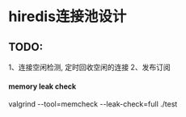 # hiredis连接池设计

## TODO:

1、连接空闲检测, 定时回收空闲的连接
2、发布订阅

#### memory leak check
valgrind --tool=memcheck --leak-check=full  ./test
